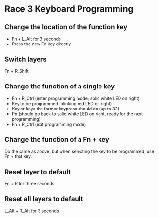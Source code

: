 # Race 3 Keyboard Programming

## Change the location of the function key

- Fn + L\_Alt for 3 seconds
- Press the new Fn key directly

## Switch layers

Fn + R\_Shift

## Change the function of a single key

- Fn + R\_Ctrl (enter programming mode; solid white LED on right)
- Key to be programmed (blinking red LED on right)
- Key or keys the former keypress should do (up to 32)
- Pn (should go back to solid white LED on right, ready for the next
  programming)
- Fn + R\_Ctrl (exit programming mode)

## Change the function of a Fn + key

Do the same as above, but when selecting the key to be programmed, use Fn + that
key.

## Reset layer to default

Fn + R for three seconds

## Reset all layers to default

L\_Alt + R\_Alt for 3 seconds
